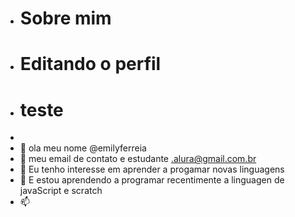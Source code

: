 - # Sobre mim
- # Editando o perfil 
- # teste 
- 
-   👋 ola meu nome @emilyferreia
- 👀 meu email de contato e estudante .alura@gmail.com.br
- 🌱 Eu tenho interesse em aprender a progamar novas linguagens  
- 💞️ E estou aprendendo a programar recentimente a linguagen de javaScript e scratch 
- 📫 




